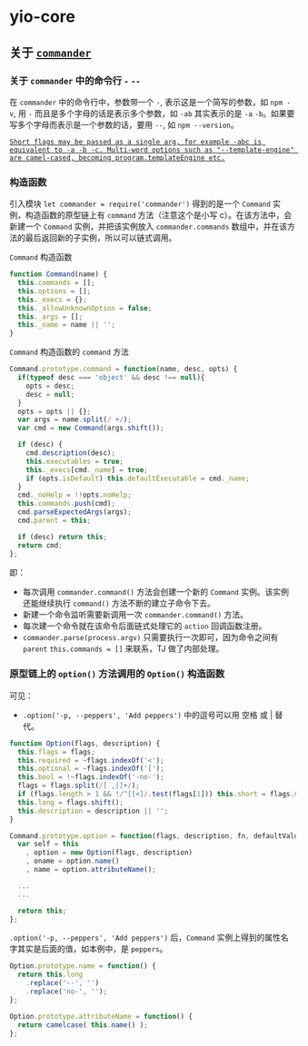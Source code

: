 # yio-core

## 关于 [`commander`](https://github.com/tj/commander.js/)

### 关于 `commander` 中的命令行 `-` `--`
在 `commander` 中的命令行中，参数带一个 `-`, 表示这是一个简写的参数，如 `npm -v`, 用 `-` 而且是多个字母的话是表示多个参数，如 `-ab` 其实表示的是 `-a` `-b`。如果要写多个字母而表示是一个参数的话，要用 `--`, 如 `npm --version`。

[`Short flags may be passed as a single arg, for example -abc is equivalent to -a -b -c. Multi-word options such as "--template-engine" are camel-cased, becoming program.templateEngine etc.`](https://github.com/tj/commander.js/)

### 构造函数
引入模块 `let commander = require('commander')` 得到的是一个 `Command` 实例，构造函数的原型链上有 `command` 方法（注意这个是小写 c）。在该方法中，会新建一个 `Command` 实例，并把该实例放入 `commander.commands` 数组中，并在该方法的最后返回新的子实例，所以可以链式调用。


`Command` 构造函数
```js
function Command(name) {
  this.commands = [];
  this.options = [];
  this._execs = {};
  this._allowUnknownOption = false;
  this._args = [];
  this._name = name || '';
}
```

`Command` 构造函数的 `command` 方法
```js
Command.prototype.command = function(name, desc, opts) {
  if(typeof desc === 'object' && desc !== null){
    opts = desc;
    desc = null;
  }
  opts = opts || {};
  var args = name.split(/ +/);
  var cmd = new Command(args.shift());

  if (desc) {
    cmd.description(desc);
    this.executables = true;
    this._execs[cmd._name] = true;
    if (opts.isDefault) this.defaultExecutable = cmd._name;
  }
  cmd._noHelp = !!opts.noHelp;
  this.commands.push(cmd);
  cmd.parseExpectedArgs(args);
  cmd.parent = this;

  if (desc) return this;
  return cmd;
};
```

即：
* 每次调用 `commander.command()` 方法会创建一个新的 `Command` 实例。该实例还能继续执行 `command()` 方法不断的建立子命令下去。
* 新建一个命令监听需要新调用一次 `commander.command()` 方法。
* 每次建一个命令就在该命令后面链式处理它的 `action` 回调函数注册。
* `commander.parse(process.argv)` 只需要执行一次即可，因为命令之间有 `parent` `this.commands = []` 来联系，TJ 做了内部处理。

### 原型链上的 `option()` 方法调用的 `Option()` 构造函数
可见：
* `.option('-p, --peppers', 'Add peppers')` 中的逗号可以用 空格 或 | 替代。

```js
function Option(flags, description) {
  this.flags = flags;
  this.required = ~flags.indexOf('<');
  this.optional = ~flags.indexOf('[');
  this.bool = !~flags.indexOf('-no-');
  flags = flags.split(/[ ,|]+/);
  if (flags.length > 1 && !/^[[<]/.test(flags[1])) this.short = flags.shift();
  this.long = flags.shift();
  this.description = description || '';
}
```

```js
Command.prototype.option = function(flags, description, fn, defaultValue) {
  var self = this
    , option = new Option(flags, description)
    , oname = option.name()
    , name = option.attributeName();

  ...
  ...

  return this;
};
```

`.option('-p, --peppers', 'Add peppers')` 后，`Command` 实例上得到的属性名字其实是后面的值，如本例中，是 `peppers`。

```js
Option.prototype.name = function() {
  return this.long
    .replace('--', '')
    .replace('no-', '');
};

Option.prototype.attributeName = function() {
  return camelcase( this.name() );
};
```
